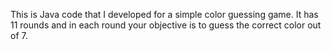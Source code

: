This is Java code that I developed for a simple color guessing game. It has 11 rounds and in each round your objective is to guess the correct color out of 7. 
